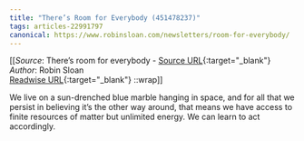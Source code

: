 ```yaml
---
title: "There’s Room for Everybody (451478237)"
tags: articles-22991797
canonical: https://www.robinsloan.com/newsletters/room-for-everybody/
---
```


[[_Source_: There’s room for everybody - [Source URL](https://www.robinsloan.com/newsletters/room-for-everybody/){:target="_blank"}<br>
_Author_: Robin Sloan<br>
[Readwise URL](https://readwise.io/open/451478237){:target="_blank"}
::wrap]]

We live on a sun-drenched blue marble hanging in space, and for all that we persist in believing it’s the other way around, that means we have access to finite resources of matter but unlimited energy. We can learn to act accordingly.
